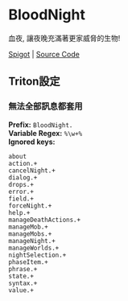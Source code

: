 # BloodNight

血夜, 讓夜晚充滿著更家威脅的生物!

[Spigot](https://www.spigotmc.org/resources/blood-night-spice-up-your-nights.85095/) | [Source Code](https://github.com/eldoriarpg/BloodNight)

## Triton設定

### 無法全部訊息都套用

**Prefix:** `BloodNight.`  
**Variable Regex:** `%\w+%`  
**Ignored keys:**

```
about
action.+
cancelNight.+
dialog.+
drops.+
error.+
field.+
forceNight.+
help.+
manageDeathActions.+
manageMob.+
manageMobs.+
manageNight.+
manageWorlds.+
nightSelection.+
phaseItem.+
phrase.+
state.+
syntax.+
value.+
```
